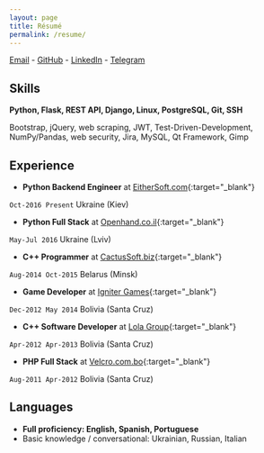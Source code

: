 ```yaml
---
layout: page
title: Résumé
permalink: /resume/
---
```


[Email](mailto:andrei.cpp@gmail.com) - [GitHub](https://github.com/AndreiRegiani) - [LinkedIn](https://www.linkedin.com/in/AndreiRegiani) - [Telegram](https://telegram.me/regxyz)

## Skills
**Python, Flask, REST API, Django, Linux, PostgreSQL, Git, SSH**

Bootstrap, jQuery, web scraping, JWT, Test-Driven-Development, NumPy/Pandas, web security, Jira, MySQL, Qt Framework, Gimp

## Experience
* **Python Backend Engineer** at [EitherSoft.com](https://eithersoft.com){:target="_blank"}

`Oct-2016 Present` Ukraine (Kiev)

* **Python Full Stack** at [Openhand.co.il](http://openhand.co.il){:target="_blank"}

`May-Jul 2016` Ukraine (Lviv)

* **C++ Programmer** at [CactusSoft.biz](http://cactussoft.biz){:target="_blank"}

`Aug-2014 Oct-2015` Belarus (Minsk)

* **Game Developer** at [Igniter Games](https://www.facebook.com/IgniterGames/){:target="_blank"}

`Dec-2012 May 2014` Bolivia (Santa Cruz)

* **C++ Software Developer** at [Lola Group](https://www.facebook.com/lolagroupsrl){:target="_blank"}

`Apr-2012 Apr-2013` Bolivia (Santa Cruz)

* **PHP Full Stack** at [Velcro.com.bo](http://www.velcro.com.bo/){:target="_blank"}

`Aug-2011 Apr-2012` Bolivia (Santa Cruz)

## Languages
* **Full proficiency: English, Spanish, Portuguese**
* Basic knowledge / conversational: Ukrainian, Russian, Italian
